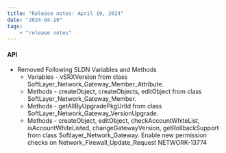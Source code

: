 ```yaml
---
title: "Release notes: April 19, 2024"
date: "2024-04-19"
tags:
    - "release notes"
---
```


#### API

- Removed Following SLDN Variables and Methods
    + Variables - vSRXVersion from class SoftLayer_Network_Gateway_Member_Attribute.
    + Methods - createObject, createObjects, editObject from class SoftLayer_Network_Gateway_Member.
    + Methods - getAllByUpgradePkgUrlId from class SoftLayer_Network_Gateway_VersionUpgrade.
    + Methods - createObject, editObject, checkAccountWhiteList, isAccountWhiteListed, changeGatewayVersion, getRollbackSupport from class Softlayer_Network_Gateway. Enable new permission checks on
Network_Firewall_Update_Request NETWORK-13774
